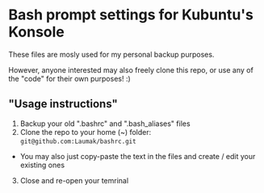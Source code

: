 # Bash prompt settings for Kubuntu's Konsole

These files are mosly used for my personal backup purposes.

However, anyone interested may also freely clone this repo, or use any of the "code" for their own purposes! :)

## "Usage instructions"
1. Backup your old ".bashrc" and ".bash_aliases" files
2. Clone the repo to your home (~) folder: `git@github.com:Laumak/bashrc.git`
  * You may also just copy-paste the text in the files and create / edit your existing ones
3. Close and re-open your temrinal
